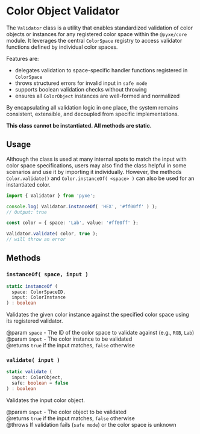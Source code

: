 # Color Object Validator

The `Validator` class is a utility that enables standardized validation of color objects or instances for any registered color space within the `@pyxe/core` module. It leverages the central `ColorSpace` registry to access validator functions defined by individual color spaces.

Features are:

- delegates validation to space-specific handler functions registered in `ColorSpace`
- throws structured errors for invalid input in `safe mode`
- supports boolean validation checks without throwing
- ensures all `ColorObject` instances are well-formed and normalized

By encapsulating all validation logic in one place, the system remains consistent, extensible, and decoupled from specific implementations.

**This class cannot be instantiated. All methods are static.**

## Usage

Although the class is used at many internal spots to match the input with color space specifications, users may also find the class helpful in some scenarios and use it by importing it individually. However, the methods `Color.validate()` and `Color.instanceOf( <space> )` can also be used for an instantiated color.

```ts
import { Validator } from 'pyxe';

console.log( Validator.instanceOf( 'HEX', '#ff00ff' ) );
// Output: true

const color = { space: 'Lab', value: '#ff00ff' };

Validator.validate( color, true );
// will throw an error
```

## Methods

### `instanceOf( space, input )`

```ts
static instanceOf (
  space: ColorSpaceID,
  input: ColorInstance
) : boolean
```

Validates the given color instance against the specified color space using its registered validator.

@param `space` - The ID of the color space to validate against (e.g., `RGB`, `Lab`)  
@param `input` - The color instance to be validated  
@returns `true` if the input matches, `false` otherwise

### `validate( input )`

```ts
static validate (
  input: ColorObject,
  safe: boolean = false
) : boolean
```

Validates the input color object.

@param `input` - The color object to be validated  
@returns `true` if the input matches, `false` otherwise  
@throws If validation fails (`safe mode`) or the color space is unknown